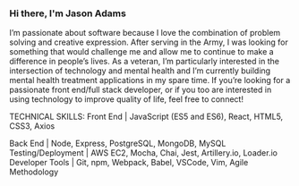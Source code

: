 ### Hi there, I'm Jason Adams

I’m passionate about software because I love the combination of problem solving and creative expression. After serving in the Army, I was looking for something that would challenge me and allow me to continue to make a difference in people’s lives. As a veteran, I’m particularly interested in the intersection of technology and mental health and I’m currently building mental health treatment applications in my spare time.  If you’re looking for a passionate front end/full stack developer, or if you too are interested in using technology to improve quality of life, feel free to connect!
  
TECHNICAL SKILLS:
Front End | JavaScript (ES5 and ES6), React, HTML5, CSS3, Axios
<div>Back End | Node, Express, PostgreSQL, MongoDB, MySQL</div>
Testing/Deployment | AWS EC2, Mocha, Chai, Jest, Artillery.io, Loader.io
Developer Tools | Git, npm, Webpack, Babel, VSCode, Vim, Agile Methodology
<!--
**jasonadams1326/jasonadams1326** is a ✨ _special_ ✨ repository because its `README.md` (this file) appears on your GitHub profile.

Here are some ideas to get you started:

- 🔭 I’m currently working on ...
- 🌱 I’m currently learning ...
- 👯 I’m looking to collaborate on ...
- 🤔 I’m looking for help with ...
- 💬 Ask me about ...
- 📫 How to reach me: ...
- 😄 Pronouns: ...
- ⚡ Fun fact: ...
-->
